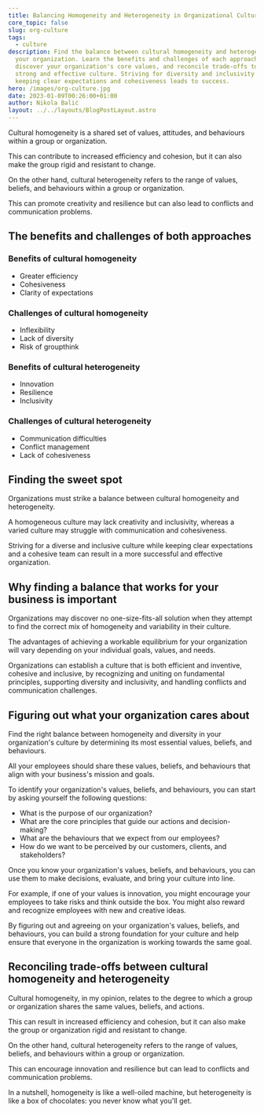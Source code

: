 ```yaml
---
title: Balancing Homogeneity and Heterogeneity in Organizational Culture
core_topic: false
slug: org-culture
tags:
  - culture
description: Find the balance between cultural homogeneity and heterogeneity in
  your organization. Learn the benefits and challenges of each approach,
  discover your organization's core values, and reconcile trade-offs to build a
  strong and effective culture. Striving for diversity and inclusivity while
  keeping clear expectations and cohesiveness leads to success.
hero: /images/org-culture.jpg
date: 2023-01-09T00:26:00+01:00
author: Nikola Balić
layout: ../../layouts/BlogPostLayout.astro
---
```

Cultural homogeneity is a shared set of values, attitudes, and behaviours within a group or organization.

This can contribute to increased efficiency and cohesion, but it can also make the group rigid and resistant to change.

On the other hand, cultural heterogeneity refers to the range of values, beliefs, and behaviours within a group or organization.

This can promote creativity and resilience but can also lead to conflicts and communication problems.

## The benefits and challenges of both approaches

### Benefits of cultural homogeneity

* Greater efficiency
* Cohesiveness
* Clarity of expectations

### Challenges of cultural homogeneity

* Inflexibility
* Lack of diversity
* Risk of groupthink

### Benefits of cultural heterogeneity

* Innovation
* Resilience
* Inclusivity

### Challenges of cultural heterogeneity

* Communication difficulties
* Conflict management
* Lack of cohesiveness

## Finding the sweet spot

Organizations must strike a balance between cultural homogeneity and heterogeneity.

A homogeneous culture may lack creativity and inclusivity, whereas a varied culture may struggle with communication and cohesiveness.

Striving for a diverse and inclusive culture while keeping clear expectations and a cohesive team can result in a more successful and effective organization.

## Why finding a balance that works for your business is important

Organizations may discover no one-size-fits-all solution when they attempt to find the correct mix of homogeneity and variability in their culture.

The advantages of achieving a workable equilibrium for your organization will vary depending on your individual goals, values, and needs.

Organizations can establish a culture that is both efficient and inventive, cohesive and inclusive, by recognizing and uniting on fundamental principles, supporting diversity and inclusivity, and handling conflicts and communication challenges.

## Figuring out what your organization cares about

Find the right balance between homogeneity and diversity in your organization's culture by determining its most essential values, beliefs, and behaviours.

All your employees should share these values, beliefs, and behaviours that align with your business's mission and goals.

To identify your organization's values, beliefs, and behaviours, you can start by asking yourself the following questions:

* What is the purpose of our organization?
* What are the core principles that guide our actions and decision-making?
* What are the behaviours that we expect from our employees?
* How do we want to be perceived by our customers, clients, and stakeholders?

Once you know your organization's values, beliefs, and behaviours, you can use them to make decisions, evaluate, and bring your culture into line.

For example, if one of your values is innovation, you might encourage your employees to take risks and think outside the box. You might also reward and recognize employees with new and creative ideas.

By figuring out and agreeing on your organization's values, beliefs, and behaviours, you can build a strong foundation for your culture and help ensure that everyone in the organization is working towards the same goal.

## Reconciling trade-offs between cultural homogeneity and heterogeneity

Cultural homogeneity, in my opinion, relates to the degree to which a group or organization shares the same values, beliefs, and actions. 

This can result in increased efficiency and cohesion, but it can also make the group or organization rigid and resistant to change.

On the other hand, cultural heterogeneity refers to the range of values, beliefs, and behaviours within a group or organization. 

This can encourage innovation and resilience but can lead to conflicts and communication problems.

In a nutshell, homogeneity is like a well-oiled machine, but heterogeneity is like a box of chocolates: you never know what you'll get.